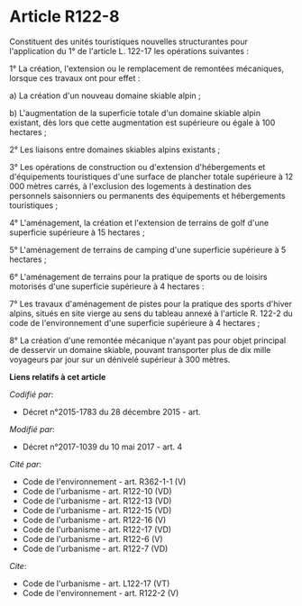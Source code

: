 # Article R122-8

Constituent des unités touristiques nouvelles structurantes pour l'application du 1° de l'article L. 122-17 les opérations
suivantes : 

1° La création, l'extension ou le remplacement de remontées mécaniques, lorsque ces travaux ont pour effet : 

a) La création d'un nouveau domaine skiable alpin ; 

b) L'augmentation de la superficie totale d'un domaine skiable alpin existant, dès lors que cette augmentation est supérieure
ou égale à 100 hectares ; 

2° Les liaisons entre domaines skiables alpins existants ; 

3° Les opérations de construction ou d'extension d'hébergements et d'équipements touristiques d'une surface de plancher
totale supérieure à 12 000 mètres carrés, à l'exclusion des logements à destination des personnels saisonniers ou permanents
des équipements et hébergements touristiques ; 

4° L'aménagement, la création et l'extension de terrains de golf d'une superficie supérieure à 15 hectares ; 

5° L'aménagement de terrains de camping d'une superficie supérieure à 5 hectares ; 

6° L'aménagement de terrains pour la pratique de sports ou de loisirs motorisés d'une superficie supérieure à 4 hectares : 

7° Les travaux d'aménagement de pistes pour la pratique des sports d'hiver alpins, situés en site vierge au sens du tableau
annexé à l'article R. 122-2 du code de l'environnement d'une superficie supérieure à 4 hectares ; 

8° La création d'une remontée mécanique n'ayant pas pour objet principal de desservir un domaine skiable, pouvant transporter
plus de dix mille voyageurs par jour sur un dénivelé supérieur à 300 mètres.

**Liens relatifs à cet article**

_Codifié par_:

  - Décret n°2015-1783 du 28 décembre 2015 - art.

_Modifié par_:

  - Décret n°2017-1039 du 10 mai 2017 - art. 4

_Cité par_:

  - Code de l'environnement - art. R362-1-1 (V)
  - Code de l'urbanisme - art. R122-10 (VD)
  - Code de l'urbanisme - art. R122-13 (VD)
  - Code de l'urbanisme - art. R122-15 (VD)
  - Code de l'urbanisme - art. R122-16 (V)
  - Code de l'urbanisme - art. R122-17 (VD)
  - Code de l'urbanisme - art. R122-6 (V)
  - Code de l'urbanisme - art. R122-7 (VD)

_Cite_:

  - Code de l'urbanisme - art. L122-17 (VT)
  - Code de l'environnement - art. R122-2 (V)
